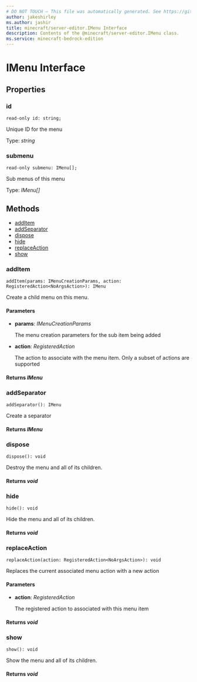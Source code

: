 ```yaml
---
# DO NOT TOUCH — This file was automatically generated. See https://github.com/mojang/minecraftapidocsgenerator to modify descriptions, examples, etc.
author: jakeshirley
ms.author: jashir
title: minecraft/server-editor.IMenu Interface
description: Contents of the @minecraft/server-editor.IMenu class.
ms.service: minecraft-bedrock-edition
---
```

# IMenu Interface

## Properties

### **id**
`read-only id: string;`

Unique ID for the menu

Type: *string*

### **submenu**
`read-only submenu: IMenu[];`

Sub menus of this menu

Type: *IMenu[]*

## Methods
- [addItem](#additem)
- [addSeparator](#addseparator)
- [dispose](#dispose)
- [hide](#hide)
- [replaceAction](#replaceaction)
- [show](#show)

### **addItem**
`
addItem(params: IMenuCreationParams, action: RegisteredAction<NoArgsAction>): IMenu
`

Create a child menu on this menu.

#### **Parameters**
- **params**: *IMenuCreationParams*
  
  The menu creation parameters for the sub item being added
- **action**: *RegisteredAction<NoArgsAction>*
  
  The action to associate with the menu item. Only a subset of actions are supported

#### **Returns** *IMenu*

### **addSeparator**
`
addSeparator(): IMenu
`

Create a separator

#### **Returns** *IMenu*

### **dispose**
`
dispose(): void
`

Destroy the menu and all of its children.

#### **Returns** *void*

### **hide**
`
hide(): void
`

Hide the menu and all of its children.

#### **Returns** *void*

### **replaceAction**
`
replaceAction(action: RegisteredAction<NoArgsAction>): void
`

Replaces the current associated menu action with a new action

#### **Parameters**
- **action**: *RegisteredAction<NoArgsAction>*
  
  The registered action to associated with this menu item

#### **Returns** *void*

### **show**
`
show(): void
`

Show the menu and all of its children.

#### **Returns** *void*
